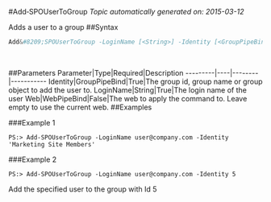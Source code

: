 #Add&#8209;SPOUserToGroup
*Topic automatically generated on: 2015-03-12*

Adds a user to a group
##Syntax
```powershell
Add&#8209;SPOUserToGroup -LoginName [<String>] -Identity [<GroupPipeBind>] [-Web [<WebPipeBind>]]
```
&nbsp;

##Parameters
Parameter|Type|Required|Description
---------|----|--------|-----------
Identity|GroupPipeBind|True|The group id, group name or group object to add the user to.
LoginName|String|True|The login name of the user
Web|WebPipeBind|False|The web to apply the command to. Leave empty to use the current web.
##Examples

###Example 1
    
    PS:> Add-SPOUserToGroup -LoginName user@company.com -Identity 'Marketing Site Members'
    


###Example 2
    
    PS:> Add-SPOUserToGroup -LoginName user@company.com -Identity 5
    
Add the specified user to the group with Id 5
